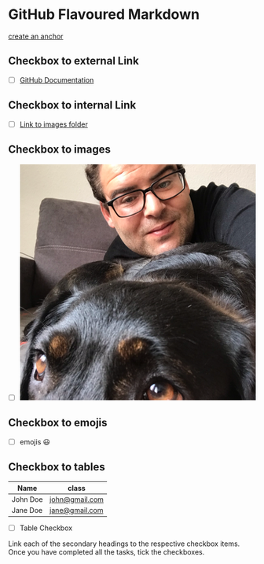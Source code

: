 # GitHub Flavoured Markdown

[create an anchor](#anchors-in-markdown)

## Checkbox to external Link

- [ ]  [GitHub Documentation](https://help.github.com/en)

## Checkbox to internal Link

- [ ]  [Link to images folder](/images)

## Checkbox to images

- [ ] ![images](images/Profilbild_Sezai_Keskin.png)

## Checkbox to emojis

- [ ] emojis :smiley:

## Checkbox to tables

|Name    | class   |
| ------- | ------ |
| John Doe | john@gmail.com|
| Jane Doe | jane@gmail.com|

- [ ] Table Checkbox

Link each of the secondary headings to the respective checkbox items.
Once you have completed all the tasks, tick the checkboxes.
